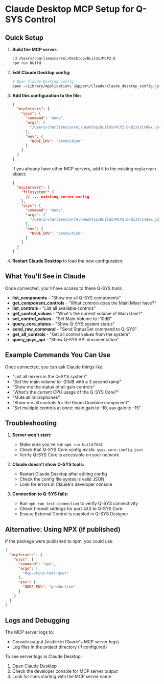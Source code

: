 # Claude Desktop MCP Setup for Q-SYS Control

## Quick Setup

1. **Build the MCP server:**
   ```bash
   cd /Users/charliemccarrel/Desktop/Builds/MCP2.0
   npm run build
   ```

2. **Edit Claude Desktop config:**
   ```bash
   # Open Claude Desktop config
   open ~/Library/Application\ Support/Claude/claude_desktop_config.json
   ```

3. **Add this configuration to the file:**
   ```json
   {
     "mcpServers": {
       "qsys": {
         "command": "node",
         "args": [
           "/Users/charliemccarrel/Desktop/Builds/MCP2.0/dist/index.js"
         ],
         "env": {
           "NODE_ENV": "production"
         }
       }
     }
   }
   ```

   If you already have other MCP servers, add it to the existing `mcpServers` object:
   ```json
   {
     "mcpServers": {
       "filesystem": {
         // ... existing server config
       },
       "qsys": {
         "command": "node",
         "args": [
           "/Users/charliemccarrel/Desktop/Builds/MCP2.0/dist/index.js"
         ],
         "env": {
           "NODE_ENV": "production"
         }
       }
     }
   }
   ```

4. **Restart Claude Desktop** to load the new configuration.

## What You'll See in Claude

Once connected, you'll have access to these Q-SYS tools:

- **list_components** - "Show me all Q-SYS components"
- **get_component_controls** - "What controls does the Main Mixer have?"
- **list_controls** - "List all available controls"
- **get_control_values** - "What's the current volume of Main Gain?"
- **set_control_values** - "Set Main Volume to -10dB"
- **query_core_status** - "Show Q-SYS system status"
- **send_raw_command** - "Send StatusGet command to Q-SYS"
- **get_all_controls** - "Get all control values from the system"
- **query_qsys_api** - "Show Q-SYS API documentation"

## Example Commands You Can Use

Once connected, you can ask Claude things like:

- "List all mixers in the Q-SYS system"
- "Set the main volume to -20dB with a 3 second ramp"
- "Show me the status of all gain controls"
- "What's the current CPU usage of the Q-SYS Core?"
- "Mute all microphones"
- "Show me all controls for the Room Combine component"
- "Set multiple controls at once: main gain to -10, aux gain to -15"

## Troubleshooting

1. **Server won't start:**
   - Make sure you've run `npm run build` first
   - Check that Q-SYS Core config exists: `qsys-core.config.json`
   - Verify Q-SYS Core is accessible on your network

2. **Claude doesn't show Q-SYS tools:**
   - Restart Claude Desktop after editing config
   - Check the config file syntax is valid JSON
   - Look for errors in Claude's developer console

3. **Connection to Q-SYS fails:**
   - Run `npm run test:connection` to verify Q-SYS connectivity
   - Check firewall settings for port 443 to Q-SYS Core
   - Ensure External Control is enabled in Q-SYS Designer

## Alternative: Using NPX (if published)

If the package were published to npm, you could use:
```json
{
  "mcpServers": {
    "qsys": {
      "command": "npx",
      "args": [
        "mcp-voice-text-qsys"
      ],
      "env": {
        "NODE_ENV": "production"
      }
    }
  }
}
```

## Logs and Debugging

The MCP server logs to:
- Console output (visible in Claude's MCP server logs)
- Log files in the project directory (if configured)

To see server logs in Claude Desktop:
1. Open Claude Desktop
2. Check the developer console for MCP server output
3. Look for lines starting with the MCP server name